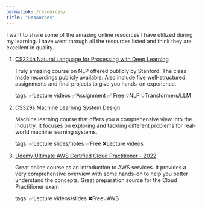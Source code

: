```yaml
---
permalink: /resources/
title: "Resources"
---
```


I want to share some of the amazing online resources I have utilized during my learning. I have went through all the resources listed and think they are excellent in quality.

1.  [CS224n Natural Language for Processing with Deep Learning](https://web.stanford.edu/class/cs224n/)

    Truly amazing course on NLP offered publicly by Stanford. The class made recordings publicly available. Also include five well-structured assignments and final projects to give you hands-on experience.

    tags: ✅Lecture videos ✅Assignment ✅ Free 💡NLP 💡Transformers/LLM

2.  [CS329s Machine Learning System Design](https://stanford-cs329s.github.io/syllabus.html)

    Machine learning course that offers you a comprehensive view into the industry. It focuses on exploring and tackling different problems for real-world machine learning systems.

    tags: ✅Lecture slides/notes ✅Free ❌Lecture videos

3.  [Udemy Ultimate AWS Certified Cloud Practitioner - 2022](https://www.udemy.com/course/aws-certified-cloud-practitioner-new/#overview)

    Great online course as an introduction to AWS services. It provides a very comprehensive overview with some hands-on to help you better understand the concepts. Great preparation source for the Cloud Practitioner exam

    tags: ✅Lecture videos/slides ❌Free💡AWS
